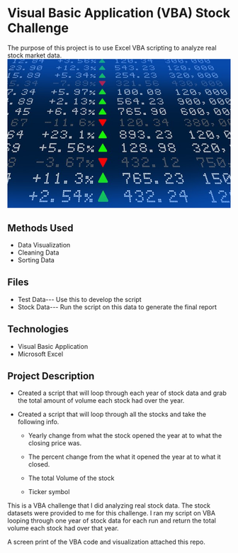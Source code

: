 # Visual Basic Application (VBA) Stock Challenge
The purpose of this project is to use Excel VBA scripting to analyze real stock market data.
![](https://github.com/beau-nguyen/VBA_Wall_Street_Challenge/blob/master/Images/stockmarket.jpg)
## Methods Used
*	Data Visualization	
*	Cleaning Data
*	Sorting Data

## Files
*	Test Data---	Use this to develop the script	
*	Stock Data---	Run the script on this data to generate the final report

## Technologies
*	Visual Basic Application 
*	Microsoft Excel

## Project Description
* Created a script that will loop through each year of stock data and grab the total amount of volume each stock had over the year.

* Created a script that will loop through all the stocks and take the following info.

   * Yearly change from what the stock opened the year at to what the closing price was.

   * The percent change from the what it opened the year at to what it closed.

   * The total Volume of the stock

   * Ticker symbol


This is a VBA challenge that I did analyzing real stock data. The stock datasets were provided to me for this challenge. I ran my script on VBA looping through one year of stock data for each run and return the total volume each stock had over that year.

A screen print of the VBA code and visualization attached this repo. 
